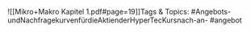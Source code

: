 
![[Mikro+Makro Kapitel 1.pdf#page=19]]Tags & Topics:
   #Angebots-undNachfragekurvenfürdieAktienderHyperTecKursnach-an-
   #angebot